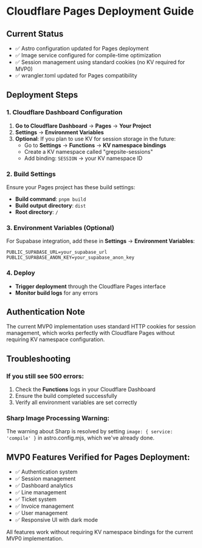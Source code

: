 # Cloudflare Pages Deployment Guide

## Current Status
- ✅ Astro configuration updated for Pages deployment
- ✅ Image service configured for compile-time optimization
- ✅ Session management using standard cookies (no KV required for MVP0)
- ✅ wrangler.toml updated for Pages compatibility

## Deployment Steps

### 1. Cloudflare Dashboard Configuration

1. **Go to Cloudflare Dashboard** → **Pages** → **Your Project**
2. **Settings** → **Environment Variables**
3. **Optional**: If you plan to use KV for session storage in the future:
   - Go to **Settings** → **Functions** → **KV namespace bindings**
   - Create a KV namespace called "grepsite-sessions"
   - Add binding: `SESSION` → your KV namespace ID

### 2. Build Settings
Ensure your Pages project has these build settings:
- **Build command**: `pnpm build`
- **Build output directory**: `dist`
- **Root directory**: `/`

### 3. Environment Variables (Optional)
For Supabase integration, add these in **Settings** → **Environment Variables**:
```
PUBLIC_SUPABASE_URL=your_supabase_url
PUBLIC_SUPABASE_ANON_KEY=your_supabase_anon_key
```

### 4. Deploy
- **Trigger deployment** through the Cloudflare Pages interface
- **Monitor build logs** for any errors

## Authentication Note
The current MVP0 implementation uses standard HTTP cookies for session management, which works perfectly with Cloudflare Pages without requiring KV namespace configuration.

## Troubleshooting

### If you still see 500 errors:
1. Check the **Functions** logs in your Cloudflare Dashboard
2. Ensure the build completed successfully
3. Verify all environment variables are set correctly

### Sharp Image Processing Warning:
The warning about Sharp is resolved by setting `image: { service: 'compile' }` in astro.config.mjs, which we've already done.

## MVP0 Features Verified for Pages Deployment:
- ✅ Authentication system
- ✅ Session management
- ✅ Dashboard analytics
- ✅ Line management
- ✅ Ticket system
- ✅ Invoice management
- ✅ User management
- ✅ Responsive UI with dark mode

All features work without requiring KV namespace bindings for the current MVP0 implementation.
